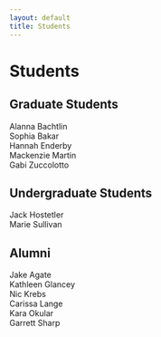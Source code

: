 ```yaml
---
layout: default
title: Students
---
```

# Students  
## Graduate Students  
Alanna Bachtlin  
Sophia Bakar  
Hannah Enderby  
Mackenzie Martin  
Gabi Zuccolotto  
## Undergraduate Students  
Jack Hostetler  
Marie Sullivan  
## Alumni  
Jake Agate  
Kathleen Glancey  
Nic Krebs  
Carissa Lange  
Kara Okular  
Garrett Sharp  